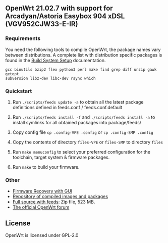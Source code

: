 ## OpenWrt 21.02.7 with support for Arcadyan/Astoria Easybox 904 xDSL (VGV952CJW33-E-IR)

### Requirements

You need the following tools to compile OpenWrt, the package names vary between
distributions. A complete list with distribution specific packages is found in
the [Build System Setup](https://openwrt.org/docs/guide-developer/build-system/install-buildsystem)
documentation.

```
gcc binutils bzip2 flex python3 perl make find grep diff unzip gawk getopt
subversion libz-dev libc-dev rsync which
```

### Quickstart

1. Run `./scripts/feeds update -a` to obtain all the latest package definitions
   defined in feeds.conf / feeds.conf.default

2. Run `./scripts/feeds install -f` and `./scripts/feeds install -a` to install symlinks for all obtained
   packages into package/feeds/

3. Copy config file `cp .config-VPE .config` or `cp .config-SMP .config`

4. Copy the contents of directory `files-VPE` or `files-SMP` to directory `files`

5. Run `make menuconfig` to select your preferred configuration for the
   toolchain, target system & firmware packages.

6. Run `make` to build your firmware. 
   
### Other

* [Firmware Recovery with GUI](https://github.com/zuzia-dev/Easybox-904xDSL)
* [Repository of compiled images and packages](https://github.com/zuzia-dev/Easybox-904xDSL-repo-source)
* [Full source with feeds](https://github.com/zuzia-dev/Easybox-904xDSL-repo-source/raw/main/Source/Easybox-904xDSL-full-source-openwrt-21.02-v2.zip): Zip file, 523 MB.
* [The official OpenWrt forum](https://forum.openwrt.org/t/lantiq-xrx200-easybox-904xdsl-and-speedport-w-921v-build/77105)

## License

OpenWrt is licensed under GPL-2.0
